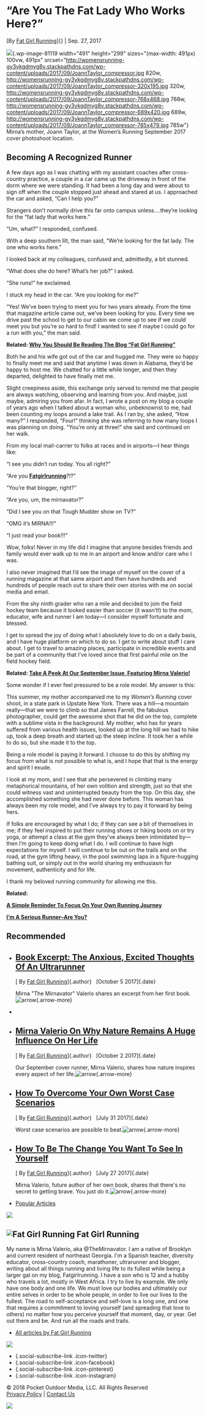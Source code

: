 “Are You The Fat Lady Who Works Here?”
======================================

[By [Fat Girl
Running](http://womensrunning.competitor.com/author/mvalerio)]{} | Sep.
27, 2017

![](http://womensrunning-gy3ykgdmyg8v.stackpathdns.com/wp-content/uploads/2017/09/JoannTaylor_compressor.jpg){.wp-image-81119
width="491" height="299" sizes="(max-width: 491px) 100vw, 491px"
srcset="http://womensrunning-gy3ykgdmyg8v.stackpathdns.com/wp-content/uploads/2017/09/JoannTaylor_compressor.jpg 820w, http://womensrunning-gy3ykgdmyg8v.stackpathdns.com/wp-content/uploads/2017/09/JoannTaylor_compressor-320x195.jpg 320w, http://womensrunning-gy3ykgdmyg8v.stackpathdns.com/wp-content/uploads/2017/09/JoannTaylor_compressor-768x468.jpg 768w, http://womensrunning-gy3ykgdmyg8v.stackpathdns.com/wp-content/uploads/2017/09/JoannTaylor_compressor-689x420.jpg 689w, http://womensrunning-gy3ykgdmyg8v.stackpathdns.com/wp-content/uploads/2017/09/JoannTaylor_compressor-785x479.jpg 785w"}
Mirna’s mother, Joann Taylor, at the Women’s Running September 2017
cover photoshoot location.

Becoming A Recognized Runner
----------------------------

A few days ago as I was chatting with my assistant coaches after
cross-country practice, a couple in a car came up the driveway in front
of the dorm where we were standing. It had been a long day and were
about to sign off when the couple stopped just ahead and stared at us. I
approached the car and asked, “Can I help you?”

Strangers don’t normally drive this far onto campus unless….they’re
looking for the “fat lady that works here.”

“Um, what?” I responded, confused.

With a deep southern lilt, the man said, “We’re looking for the fat
lady. The one who works here.”

I looked back at my colleagues, confused and, admittedly, a bit stunned.

“What does she do here? What’s her job?” I asked.

“She runs!” he exclaimed.

I stuck my head in the car. “Are you looking for *me*?”

“Yes! We’ve been trying to meet you for two years already. From the time
that magazine article came out, we’ve been looking for you. Every time
we drive past the school to get to our cabin we come up to see if we
could meet you but you’re so hard to find! I wanted to see if maybe I
could go for a run with you,” the man said.

**Related: [Why You Should Be Reading The Blog “Fat Girl
Running”](http://womensrunning.competitor.com/2016/02/fat-girl-running/why-you-should-be-reading-the-blog-fat-girl-running_55032#HTMhmMRZHPXB3kx8.97)**

Both he and his wife got out of the car and hugged me. They were so
happy to finally meet me and said that anytime I was down in Alabama,
they’d be happy to host me. We chatted for a little while longer, and
then they departed, delighted to have finally met me.

Slight creepiness aside, this exchange only served to remind me that
people are always watching, observing and learning from you. And maybe,
just maybe, admiring you from afar. In fact, I wrote a post on my blog a
couple of years ago when I talked about a woman who, unbeknownst to me,
had been counting my loops around a lake trail. As I ran by, she asked,
“How many?” I responded, “Four!” thinking she was referring to how many
loops I was planning on doing. “You’re only at three!” she said and
continued on her walk.

From my local mail-carrier to folks at races and in airports—I hear
things like:

“I see you didn’t run today. You all right?”

“Are you
**[Fatgirlrunning](http://fatgirlrunning-fatrunner.blogspot.com)**?!?”

“You’re that blogger, right?”

“Are you, um, the mirnavator?”

“Did I see you on that Tough Mudder show on TV?”

“OMG it’s MIRNA!!!”

“I just read your book!!!”

Wow, folks! Never in my life did I imagine that anyone besides friends
and family would ever walk up to me in an airport and know and/or care
who I was.

I also never imagined that I’d see the image of myself on the cover of a
*running* magazine at that same airport and then have hundreds and
hundreds of people reach out to share their own stories with me on
social media and email.

From the shy ninth grader who ran a mile and decided to join the field
hockey team because it looked easier than soccer (it wasn’t!) to the
mom, educator, wife and runner I am today—I consider myself fortunate
and blessed.

I get to spread the joy of doing what I absolutely love to do on a daily
basis, and I have huge platform on which to do so. I get to write about
stuff I care about. I get to travel to amazing places, participate in
incredible events and be part of a community that I’ve loved since that
first painful mile on the field hockey field.

**Related: [Take A Peek At Our September Issue, Featuring Mirna
Valerio!](http://womensrunning.competitor.com/2017/08/photos/sneak-peek-great-outdoors-issue_79566#XHpBe3Fv3s79PYZ1.97)**

Some wonder if I ever feel pressured to be a role model. My answer is
this:

This summer, my mother accompanied me to my *Women’s Running* cover
shoot, in a state park in Upstate New York. There was a hill—a mountain
really—that we were to climb so that James Farrell, the fabulous
photographer, could get the awesome shot that he did on the top,
complete with a sublime vista in the background. My mother, who has for
years suffered from various health issues, looked up at the long hill we
had to hike up, took a deep breath and started up the steep incline. It
took her a while to do so, but she made it to the top.

Being a role model is paying it forward. I choose to do this by shifting
my focus from what is not possible to what is, and I hope that that is
the energy and spirit I exude.

I look at my mom, and I see that *she* persevered in climbing many
metaphorical mountains, of her own volition and strength, just so that
she could witness vast and uninterrupted beauty from the top. On this
day, she accomplished something she had never done before. This woman
has always been *my* role model, and I’ve always try to pay it forward
by being hers.

If folks are encouraged by what I do; if they can see a bit of
themselves in me; if they feel inspired to put their running shoes or
hiking boots on or try yoga, or attempt a class at the gym they’ve
always been intimidated by—then I’m going to keep doing what I do. I
will continue to have high expectations for myself. I will continue to
be out on the trails and on the road, at the gym lifting heavy, in the
pool swimming laps in a figure-hugging bathing suit, or simply out in
the world sharing my enthusiasm for movement, authenticity and for life.

I thank my beloved running community for allowing me this.

**Related:**

**[A Simple Reminder To Focus On Your Own Running
Journey](http://womensrunning.competitor.com/2016/04/fat-girl-running/reminder-to-focus-on-own-journey_57591#Rcab2mtUUiogYyuF.97)**

**[I’m A Serious Runner–Are
You?](http://womensrunning.competitor.com/2017/06/fat-girl-running/fat-girl-running-serious-runner_76124#8eptmPfwLbzwHuaa.97)**

<div class="advert__wrap">

<div id="div_728_90_inarticle">

</div>

</div>

</div>

</div>

<div class="related-posts-container">

Recommended
-----------

-   [](http://womensrunning.competitor.com/2017/10/fat-girl-running/mirna-book-excited-ultrarunner-thoughts_81333)
    <div class="inner-post-content">

    [Book Excerpt: The Anxious, Excited Thoughts Of An Ultrarunner](http://womensrunning.competitor.com/2017/10/fat-girl-running/mirna-book-excited-ultrarunner-thoughts_81333 "Book Excerpt: The Anxious, Excited Thoughts Of An Ultrarunner")
    -------------------------------------------------------------------------------------------------------------------------------------------------------------------------------------------------------------------------------------------

    [ By [Fat Girl
    Running](http://womensrunning.competitor.com/author/mvalerio)]{.author}   [October
    5 2017]{.date}

    Mirna "The Mirnavator" Valerio shares an excerpt from her first
    book.
    ![arrow](http://womensrunning-gy3ykgdmyg8v.stackpathdns.com/wp-content/themes/wrs_mashup/images/arrow-more.png){.arrow-more}

    </div>

-   <div id="div_fluid_recommended_roll">

    </div>

-   [](http://womensrunning.competitor.com/2017/10/fat-girl-running/nature-trail-runner-mirna-valerio_81202)
    <div class="inner-post-content">

    [Mirna Valerio On Why Nature Remains A Huge Influence On Her Life](http://womensrunning.competitor.com/2017/10/fat-girl-running/nature-trail-runner-mirna-valerio_81202 "Mirna Valerio On Why Nature Remains A Huge Influence On Her Life")
    -------------------------------------------------------------------------------------------------------------------------------------------------------------------------------------------------------------------------------------------

    [ By [Fat Girl
    Running](http://womensrunning.competitor.com/author/mvalerio)]{.author}   [October
    2 2017]{.date}

    Our September cover runner, Mirna Valerio, shares how nature
    inspires every aspect of her
    life.![arrow](http://womensrunning-gy3ykgdmyg8v.stackpathdns.com/wp-content/themes/wrs_mashup/images/arrow-more.png){.arrow-more}

    </div>

-   [](http://womensrunning.competitor.com/2017/07/inspiration/worst-case-scenarios-running_78401)
    <div class="inner-post-content">

    [How To Overcome Your Own Worst Case Scenarios](http://womensrunning.competitor.com/2017/07/inspiration/worst-case-scenarios-running_78401 "How To Overcome Your Own Worst Case Scenarios")
    -------------------------------------------------------------------------------------------------------------------------------------------------------------------------------------------

    [ By [Fat Girl
    Running](http://womensrunning.competitor.com/author/mvalerio)]{.author}   [July
    31 2017]{.date}

    Worst case scenarios are possible to
    beat.![arrow](http://womensrunning-gy3ykgdmyg8v.stackpathdns.com/wp-content/themes/wrs_mashup/images/arrow-more.png){.arrow-more}

    </div>

-   [](http://womensrunning.competitor.com/2017/07/inspiration/guide-becoming-change-yourself_78394)
    <div class="inner-post-content">

    [How To Be The Change You Want To See In Yourself](http://womensrunning.competitor.com/2017/07/inspiration/guide-becoming-change-yourself_78394 "How To Be The Change You Want To See In Yourself")
    ---------------------------------------------------------------------------------------------------------------------------------------------------------------------------------------------------

    [ By [Fat Girl
    Running](http://womensrunning.competitor.com/author/mvalerio)]{.author}   [July
    27 2017]{.date}

    Mirna Valerio, future author of her own book, shares that there's no
    secret to getting brave. You just do
    it.![arrow](http://womensrunning-gy3ykgdmyg8v.stackpathdns.com/wp-content/themes/wrs_mashup/images/arrow-more.png){.arrow-more}

    </div>

</div>

</div>

<div id="sidebar" class="clearfix">

<div class="section advert">

<div id="div_300_600_side_top">

</div>

</div>

<div class="section advert">

<div id="div_300_250_side_middle">

</div>

</div>

<div class="widget-1 widget-odd widget hot-stories">

<div id="hot-stories">

-   [Popular Articles](#ga)

<div class="tab_container">

<div id="ga" class="tab_content">

</div>

</div>

</div>

</div>

<div class="widget">

<div class="monthly-issue">

[![](http://womensrunning-gy3ykgdmyg8v.stackpathdns.com/wp-content/uploads/2018/01/WR3.jpg)](https://ssl.palmcoastd.com/23803/apps/PRINT?ikey=I**PRT)

</div>

</div>

<div class="section advert">

<div id="div_300_250_side_bottom">

</div>

</div>

</div>

<div class="main main__aftersidebar clearfix">

<div id="author-meta">

![Fat Girl
Running](http://womensrunning-gy3ykgdmyg8v.stackpathdns.com/wp-content/themes/wrs_mashup/images/authors/76.jpg)
Fat Girl Running
----------------

My name is Mirna Valerio, aka @TheMirnavator. I am a native of Brooklyn
and current resident of northeast Georgia. I'm a Spanish teacher,
diversity educator, cross-country coach, marathoner, ultrarunner and
blogger, writing about all things running and living life to its fullest
while being a larger gal on my blog,
[](http://fatgirlrunning-fatrunner.blogspot.com/)Fatgirlrunning. I have
a son who is 12 and a hubby who travels a lot, mostly in West Africa. I
try to live by example. We only have one body and one life. We must love
our bodies and ultimately our entire selves in order to be whole people,
in order to live our lives to the fullest. The road to self-acceptance
and self-love is a long one, and one that requires a commitment to
loving yourself (and spreading that love to others) no matter how you
perceive yourself that moment, day, or year. Get out there and be. And
run all the roads and trails.

-   [All articles by Fat Girl
    Running](http://womensrunning.competitor.com/author/mvalerio "Read more by Fat Girl Running")

</div>

</div>

[![](http://womensrunning-gy3ykgdmyg8v.stackpathdns.com/wp-content/uploads/2015/05/womens-running-newsletter-logo.jpg)](/)
-   [](https://twitter.com/womensrunning "Follow us on Twitter"){.social-subscribe-link
    .icon-twitter}
-   [](https://facebook.com/womensrunning "Like us on Facebook"){.social-subscribe-link
    .icon-facebook}
-   [](https://pinterest.com/womensrunning "Follow us on Pinterest"){.social-subscribe-link
    .icon-pinterest}
-   [](http://instagram.com/womensrunningmagazine "Follow us on Instagram"){.social-subscribe-link
    .icon-instagram}

© 2018 Pocket Outdoor Media, LLC. All Rights Reserved\
[Privacy Policy](https://pocketoutdoormedia.com/privacy-policy/) |
[Contact Us](/contact)

</div>

</div>

<div id="fb-root">

</div>

![](http://b.scorecardresearch.com/p?c1=2&c2=9728917&cv=2.0&cj=1)
